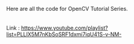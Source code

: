 Here are all the code for OpenCV Tutorial Series.<br>
<br><br>
Link : https://www.youtube.com/playlist?list=PLLIX5M7nKbSoSRF1dxmi7iqU41S-v-NM-
